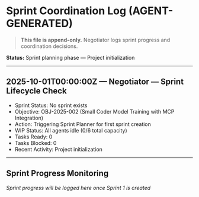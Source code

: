 # Sprint Coordination Log (AGENT-GENERATED)

> **This file is append-only.** Negotiator logs sprint progress and coordination decisions.

**Status:** Sprint planning phase — Project initialization

---

## 2025-10-01T00:00:00Z — Negotiator — Sprint Lifecycle Check
- Sprint Status: No sprint exists
- Objective: OBJ-2025-002 (Small Coder Model Training with MCP Integration) 
- Action: Triggering Sprint Planner for first sprint creation
- WIP Status: All agents idle (0/6 total capacity)
- Tasks Ready: 0 
- Tasks Blocked: 0
- Recent Activity: Project initialization

---

## Sprint Progress Monitoring
*Sprint progress will be logged here once Sprint 1 is created*
